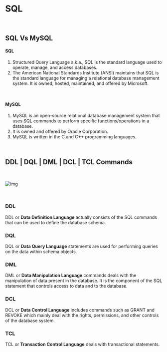 # SQL

<br>

## SQL Vs MySQL

#### SQL
1. Structured Query Language a.k.a., SQL is the standard language used to operate, manage, and access databases. 
2. The American National Standards Institute (ANSI) maintains that SQL is the standard language for managing a relational database management system. It is owned, hosted, maintained, and offered by Microsoft. 

<br>

#### MySQL
1. MySQL is an open-source relational database management system that uses SQL commands to perform specific functions/operations in a database.
2. It is owned and offered by Oracle Corporation. 
3. MySQL is written in the C and C++ programming languages.

<br>

## DDL | DQL | DML | DCL | TCL Commands

<br>

![img](https://media.geeksforgeeks.org/wp-content/uploads/20210920153429/new.png)

<br>

### DDL
DDL or **Data Definition Language** actually consists of the SQL commands that can be used to define the database schema.

### DQL
DQL or **Data Query Language** statements are used for performing queries on the data within schema objects.

### DML
DML or **Data Manipulation Language** commands deals with the manipulation of data present in the database. It is the component of the SQL statement that controls access to data and to the database.

### DCL
DCL or **Data Control Language** includes commands such as GRANT and REVOKE which mainly deal with the rights, permissions, and other controls of the database system. 

### TCL
TCL or **Transaction Control Language** deals with transactional statements.
